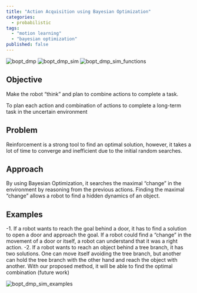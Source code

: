```yaml
---
title: "Action Acquisition using Bayesian Optimization"
categories:
  - probabilistic
tags:
  - "motion learning"
  - "bayesian optimization"
published: false
---
```


![bopt_dmp](../images/bot_dmp.gif)
![bopt_dmp_sim](../images/bot_dmp_sim.gif)
![bopt_dmp_sim_functions](../images/bot_dmp_sim_functions.gif)

Objective
----------
Make the robot “think” and plan to combine actions to complete a task.

To plan each action and combination of actions to complete a long-term task in the uncertain environment

Problem
---------
Reinforcement is a strong tool to find an optimal solution, however, it takes a lot of time to converge and inefficient due to the initial random searches.

Approach
---------

By using Bayesian Optimization, it searches the maximal “change” in the environment by reasoning from the previous actions. Finding the maximal “change” allows a robot to find a hidden dynamics of an object.

Examples
----------

-1. If a robot wants to reach the goal behind a door, it has to find a solution to open a door and approach the goal. If a robot could find a “change” in the movement of a door or itself, a robot can understand that it was a right action.
-2. If a robot wants to reach an object behind a tree branch, it has two solutions. One can move itself avoiding the tree branch, but another can hold the tree branch with the other hand and reach the object with another. With our proposed method, it will be able to find the optimal combination (future work)

![bopt_dmp_sim_examples](../images/bot_dmp_sim_examples.png)
